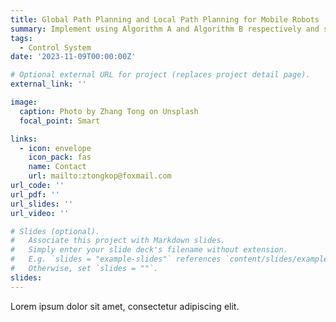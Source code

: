```yaml
---
title: Global Path Planning and Local Path Planning for Mobile Robots
summary: Implement using Algorithm A and Algorithm B respectively and simulate using MATLAB
tags:
  - Control System
date: '2023-11-09T00:00:00Z'

# Optional external URL for project (replaces project detail page).
external_link: ''

image:
  caption: Photo by Zhang Tong on Unsplash
  focal_point: Smart

links:
  - icon: envelope
    icon_pack: fas
    name: Contact
    url: mailto:ztongkop@foxmail.com
url_code: ''
url_pdf: ''
url_slides: ''
url_video: ''

# Slides (optional).
#   Associate this project with Markdown slides.
#   Simply enter your slide deck's filename without extension.
#   E.g. `slides = "example-slides"` references `content/slides/example-slides.md`.
#   Otherwise, set `slides = ""`.
slides: 
---
```


Lorem ipsum dolor sit amet, consectetur adipiscing elit.

